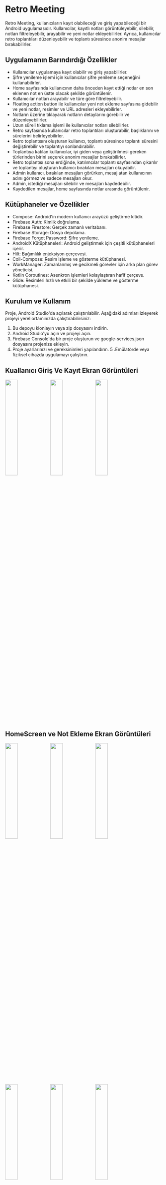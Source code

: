 #  Retro Meeting
Retro Meeting, kullanıcıların kayıt olabileceği ve giriş yapabileceği bir Android uygulamasıdır. Kullanıcılar, kayıtlı notları görüntüleyebilir, silebilir, notları filtreleyebilir, arayabilir ve yeni notlar ekleyebilirler. Ayrıca, kullanıcılar retro toplantıları düzenleyebilir ve toplantı süresince anonim mesajlar bırakabilirler.

## Uygulamanın Barındırdığı Özellikler
- Kullanıcılar uygulamaya kayıt olabilir ve giriş yapabilirler.
- Şifre yenileme işlemi için kullanıcılar şifre yenileme seçeneğini kullanabilirler.
- Home sayfasında kullanıcının daha önceden kayıt ettiği notlar en son eklenen not en üstte olacak şekilde görüntülenir.
- Kullanıcılar notları arayabilir ve türe göre filtreleyebilir.
- Floating action button ile kullanıcılar yeni not ekleme sayfasına gidebilir ve yeni notlar, resimler ve URL adresleri ekleyebilirler.
- Notların üzerine tıklayarak notların detaylarını görebilir ve düzenleyebilirler.
- Uzun süreli tıklama işlemi ile kullanıcılar notları silebilirler.
- Retro sayfasında kullanıcılar retro toplantıları oluşturabilir, başlıklarını ve sürelerini belirleyebilirler.
- Retro toplantısını oluşturan kullanıcı, toplantı süresince toplantı süresini değiştirebilir ve toplantıyı sonlandırabilir.
- Toplantıya katılan kullanıcılar, iyi giden veya geliştirilmesi gereken türlerinden birini seçerek anonim mesajlar bırakabilirler.
- Retro toplantısı sona erdiğinde, katılımcılar toplantı sayfasından çıkarılır ve toplantıyı oluşturan kullanıcı bırakılan mesajları okuyabilir.
- Admin kullanıcı, bırakılan mesajları görürken, mesaj atan kullanıcının adını görmez ve sadece mesajları okur.
- Admin, istediği mesajları silebilir ve mesajları kaydedebilir.
- Kaydedilen mesajlar, home sayfasında notlar arasında görüntülenir.


## Kütüphaneler ve Özellikler
- Compose: Android'in modern kullanıcı arayüzü geliştirme kitidir.
- Firebase Auth: Kimlik doğrulama.
- Firebase Firestore: Gerçek zamanlı veritabanı.
- Firebase Storage: Dosya depolama.
- Firebase Forgot Password: Şifre yenileme.
- AndroidX Kütüphaneleri: Android geliştirmek için çeşitli kütüphaneleri içerir.
- Hilt: Bağımlılık enjeksiyon çerçevesi.
- Coil-Compose: Resim işleme ve gösterme kütüphanesi.
- WorkManager: Zamanlanmış ve gecikmeli görevler için arka plan görev yöneticisi.
- Kotlin Coroutines: Asenkron işlemleri kolaylaştıran hafif çerçeve.
- Glide: Resimleri hızlı ve etkili bir şekilde yükleme ve gösterme kütüphanesi.

## Kurulum ve Kullanım
Proje, Android Studio'da açılarak çalıştırılabilir. Aşağıdaki adımları izleyerek projeyi yerel ortamınızda çalıştırabilirsiniz:

1. Bu depoyu klonlayın veya zip dosyasını indirin.
2. Android Studio'yu açın ve projeyi açın.
3. Firebase Console'da bir proje oluşturun ve google-services.json dosyasını projenize ekleyin.
4. Proje ayarlarınızı ve gereksinimleri yapılandırın.
5 .Emülatörde veya fiziksel cihazda uygulamayı çalıştırın.

## Kuallanıcı Giriş Ve Kayıt Ekran Görüntüleri
<p float="left">
  <img src=https://github.com/TurkcellStajGrubu/RetroApp/assets/139555054/2b0c9d93-510c-43a4-b43d-1ca63713968b width="28%" />
  <img src=https://github.com/TurkcellStajGrubu/RetroApp/assets/139555054/ea1e38da-a85b-43b8-96d7-8140c392c3b4 width="28%" />
  <img src=https://github.com/TurkcellStajGrubu/RetroApp/assets/139555054/07d47de9-a08b-41db-ba13-685b9fa8898f width="28%" />
</p>

## HomeScreen ve Not Ekleme Ekran Görüntüleri
<p float="left">
  <img src=https://github.com/TurkcellStajGrubu/RetroApp/assets/139555054/4c8adf0c-98ea-46f2-bc8b-6e6d4548a91f width="28%" />
  <img src=https://github.com/TurkcellStajGrubu/RetroApp/assets/139555054/df3036e6-c661-4788-8c52-eab45740c872 width="28%" />
  <img src=https://github.com/TurkcellStajGrubu/RetroApp/assets/139555054/eec2108b-964f-457a-894f-7539026211c4 width="28%" />
  <img src=https://github.com/TurkcellStajGrubu/RetroApp/assets/139555054/a019deb0-9b73-4a3f-9ab2-a4f467313903 width="28%" />
  <img src=https://github.com/TurkcellStajGrubu/RetroApp/assets/139555054/00f4eb05-a1af-4cc2-8271-28fcda9f07f3 width="28%" />
  <img src=https://github.com/TurkcellStajGrubu/RetroApp/assets/139555054/511f826c-5de6-48f5-bfed-6c5a96d75d5c width="28%" />  
</p>

## RetroScreen Ekran Görüntüleri
<p float="left">
  <img src=https://github.com/TurkcellStajGrubu/RetroApp/assets/139555054/a864a349-ff92-49b2-b3c6-3b5c1fac616e width="28%" />
  <img src=https://github.com/TurkcellStajGrubu/RetroApp/assets/139555054/b16bc96b-712a-444f-acfe-379f7e8971db width="28%" />
  <img src=https://github.com/TurkcellStajGrubu/RetroApp/assets/139555054/f6e179d1-5134-4479-b6e5-bee71498c293 width="28%" />
  <img src=https://github.com/TurkcellStajGrubu/RetroApp/assets/139555054/17674436-fa2c-4cb5-bffe-f32e33dd75fe width="28%" />
  <img src=https://github.com/TurkcellStajGrubu/RetroApp/assets/139555054/6e3142b0-f405-48e5-bef1-15bf690fb163 width="28%" />
  <img src=https://github.com/TurkcellStajGrubu/RetroApp/assets/139555054/e78f675f-07cc-477f-b203-5ebce99e41c8 width="28%" />
  <img src=https://github.com/TurkcellStajGrubu/RetroApp/assets/139555054/9cf6afd5-d4f6-48f3-98a2-c58548b7c179 width="28%" />
  <img src=https://github.com/TurkcellStajGrubu/RetroApp/assets/139555054/d1c63828-9454-489e-998f-7aa37933fb2b width="28%" />
</p>








    

